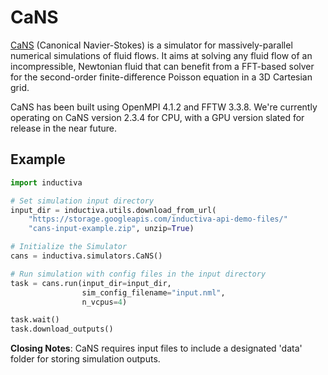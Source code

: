 # CaNS

[CaNS](https://github.com/CaNS-World/CaNS) (Canonical Navier-Stokes) is a simulator
for massively-parallel numerical simulations of fluid flows. It aims at solving
any fluid flow of an incompressible, Newtonian fluid that can benefit from a
FFT-based solver for the second-order finite-difference Poisson equation in a 3D
Cartesian grid.

CaNS has been built using OpenMPI 4.1.2 and FFTW 3.3.8. We're currently operating
on CaNS version 2.3.4 for CPU, with a GPU version slated for release in the near
future.

## Example


```python
import inductiva

# Set simulation input directory
input_dir = inductiva.utils.download_from_url(
    "https://storage.googleapis.com/inductiva-api-demo-files/"
    "cans-input-example.zip", unzip=True)

# Initialize the Simulator
cans = inductiva.simulators.CaNS()

# Run simulation with config files in the input directory
task = cans.run(input_dir=input_dir, 
                sim_config_filename="input.nml",
                n_vcpus=4)

task.wait()
task.download_outputs()

```

**Closing Notes**: CaNS requires input files to include a designated 'data' folder
for storing simulation outputs.
